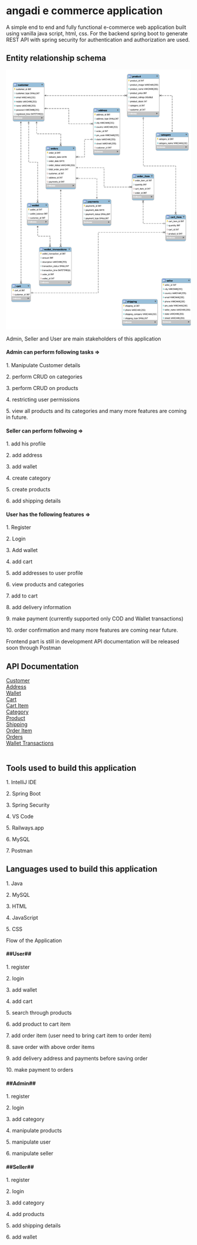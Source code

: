 # angadi e commerce application
A simple end to end and fully functional e-commerce web application built using vanilla java script, html, css. For the backend spring boot to generate REST API with spring security for authentication and authorization are used.

<h2>Entity relationship schema</h2>
<img src="./schema/er.svg" alt="er-schema"/>

Admin, Seller and User are main stakeholders of this application

<h4>Admin can perform following tasks =></h4>
<p>1. Manipulate Customer details</p>
<p>2. perform CRUD on categories</p>
<p>3. perform CRUD on products</p>
<p>4. restricting user permissions</p>
<p>5. view all products and its categories and many more features are coming in future.</p>

<h4>Seller can perform follwoing =></h4>
<p>1. add his profile</p>
<p>2. add address</p>
<p>3. add wallet</p>
<p>4. create category</p>
<p>5. create products</p>
<p>6. add shipping details</p>

<h4>User has the following features =></h4>
<p>1. Register</p>
<p>2. Login</p>
<p>3. Add wallet</p>
<p>4. add cart</p>
<p>5. add addresses to user profile</p>
<p>6. view products and categories</p>
<p>7. add to cart</p>
<p>8. add delivery information</p>
<p>9. make payment (currently supported only COD and Wallet transactions)</p>
<p>10. order confirmation and many more features are coming near future.</p>

Frontend part is still in development
API documentation will be released soon through Postman

<h2>API Documentation</h2>
<div><a href="https://documenter.getpostman.com/view/24839819/2s93CLtZhX" target="_blank">Customer<a/></div>
<div><a href="https://documenter.getpostman.com/view/24839819/2s93CNNYkb" target="_blank">Address<a/></div>
<div><a href="https://documenter.getpostman.com/view/24839819/2s93CNNYke" target="_blank">Wallet<a/></div>
<div><a href="https://documenter.getpostman.com/view/24839819/2s93CNNYkf" target="_blank">Cart<a/></div>
<div><a href="https://documenter.getpostman.com/view/24839819/2s93CNNYkg" target="_blank">Cart Item<a/></div>
<div><a href="https://documenter.getpostman.com/view/24839819/2s93CNNYpy" target="_blank">Category<a/></div>
<div><a href="https://documenter.getpostman.com/view/24839819/2s93CNNYpw" target="_blank">Product<a/></div>
<div><a href="https://documenter.getpostman.com/view/24839819/2s93CNNYq5" target="_blank">Shipping<a/></div>
<div><a href="https://documenter.getpostman.com/view/24839819/2s93CNNYpz" target="_blank">Order Item<a/></div>
<div><a href="https://documenter.getpostman.com/view/24839819/2s93CNNYq2" target="_blank">Orders<a/></div>
<div><a href="https://documenter.getpostman.com/view/24839819/2s93CNNYq4" target="_blank">Wallet Transactions<a/></div>
<br>

<h2>Tools used to build this application</h2>
<p>1. IntelliJ IDE</p>
<p>2. Spring Boot</p>
<p>3. Spring Security</p>
<p>4. VS Code</p>
<p>5. Railways.app</p>
<p>6. MySQL</p>
<p>7. Postman</p>

<h2>Languages used to build this application</h2>
<p>1. Java</p>
<p>2. MySQL</p>
<p>3. HTML</p>
<p>4. JavaScript</p>
<p>5. CSS</p>

</h2>Flow of the Application</h2>

<h4>##User##</h4>
<p>1. register</p>
<p>2. login</p>
<p>3. add wallet</p>
<p>4. add cart</p>
<p>5. search through products</p>
<p>6. add product to cart item</p>
<p>7. add order item (user need to bring cart item to order item)</p>
<p>8. save order with above order items</p>
<p>9. add delivery address and payments before saving order</p>
<p>10. make payment to orders</p>

<h4>##Admin##</h4>
<p>1. register</p>
<p>2. login</p>
<p>3. add category</p>
<p>4. manipulate products</p>
<p>5. manipulate user</p>
<p>6. manipulate seller</p>

<h4>##Seller##</h4>
<p>1. register</p>
<p>2. login</p>
<p>3. add category</p>
<p>4. add products</p>
<p>5. add shipping details</p>
<p>6. add wallet</p>
